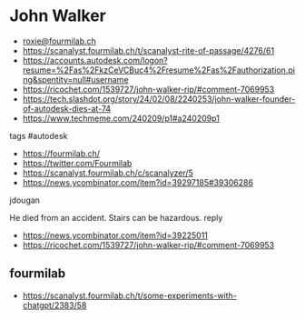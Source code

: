 # John Walker

* roxie@fourmilab.ch
* https://scanalyst.fourmilab.ch/t/scanalyst-rite-of-passage/4276/61
* https://accounts.autodesk.com/logon?resume=%2Fas%2FkzCeVCBuc4%2Fresume%2Fas%2Fauthorization.ping&spentity=null#username
* https://ricochet.com/1539727/john-walker-rip/#comment-7069953
* https://tech.slashdot.org/story/24/02/08/2240253/john-walker-founder-of-autodesk-dies-at-74
* https://www.techmeme.com/240209/p1#a240209p1

tags #autodesk

* https://fourmilab.ch/
* https://twitter.com/Fourmilab
* https://scanalyst.fourmilab.ch/c/scanalyzer/5
* https://news.ycombinator.com/item?id=39297185#39306286

jdougan

He died from an accident. Stairs can be hazardous.
reply

* https://news.ycombinator.com/item?id=39225011
* https://ricochet.com/1539727/john-walker-rip/#comment-7069953



## fourmilab

* https://scanalyst.fourmilab.ch/t/some-experiments-with-chatgpt/2383/58